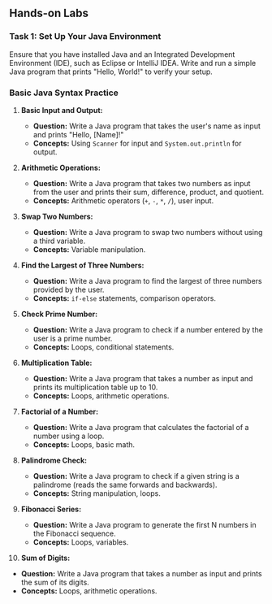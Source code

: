 ## Hands-on Labs

### Task 1: Set Up Your Java Environment
Ensure that you have installed Java and an Integrated Development Environment (IDE), such as Eclipse or IntelliJ IDEA. Write and run a simple Java program that prints "Hello, World!" to verify your setup.

### Basic Java Syntax Practice

1. **Basic Input and Output:**
   - **Question:** Write a Java program that takes the user's name as input and prints "Hello, [Name]!"
   - **Concepts:** Using `Scanner` for input and `System.out.println` for output.

2. **Arithmetic Operations:**
   - **Question:** Write a Java program that takes two numbers as input from the user and prints their sum, difference, product, and quotient.
   - **Concepts:** Arithmetic operators (`+`, `-`, `*`, `/`), user input.

3. **Swap Two Numbers:**
   - **Question:** Write a Java program to swap two numbers without using a third variable.
   - **Concepts:** Variable manipulation.

4. **Find the Largest of Three Numbers:**
   - **Question:** Write a Java program to find the largest of three numbers provided by the user.
   - **Concepts:** `if-else` statements, comparison operators.

5. **Check Prime Number:**
   - **Question:** Write a Java program to check if a number entered by the user is a prime number.
   - **Concepts:** Loops, conditional statements.

6. **Multiplication Table:**
   - **Question:** Write a Java program that takes a number as input and prints its multiplication table up to 10.
   - **Concepts:** Loops, arithmetic operations.

7. **Factorial of a Number:**
   - **Question:** Write a Java program that calculates the factorial of a number using a loop.
   - **Concepts:** Loops, basic math.

8. **Palindrome Check:**
   - **Question:** Write a Java program to check if a given string is a palindrome (reads the same forwards and backwards).
   - **Concepts:** String manipulation, loops.

9. **Fibonacci Series:**
   - **Question:** Write a Java program to generate the first N numbers in the Fibonacci sequence.
   - **Concepts:** Loops, variables.

10. **Sum of Digits:**
   - **Question:** Write a Java program that takes a number as input and prints the sum of its digits.
   - **Concepts:** Loops, arithmetic operations.